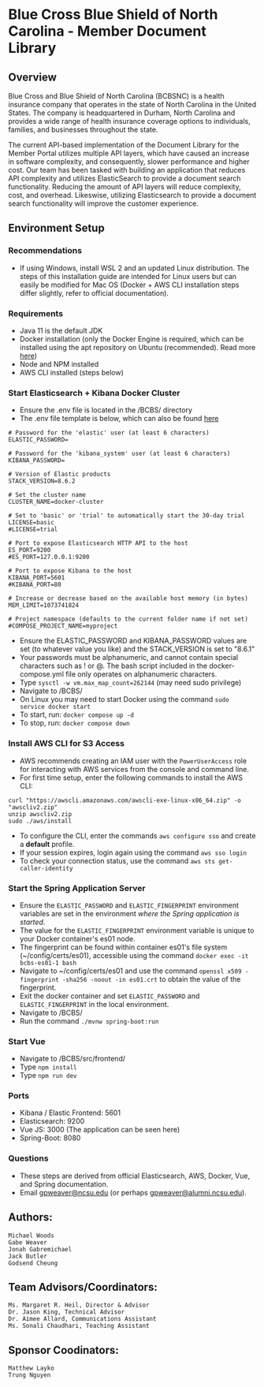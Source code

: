 # Blue Cross Blue Shield of North Carolina - Member Document Library

## Overview

Blue Cross and Blue Shield of North Carolina (BCBSNC) is a health insurance company that operates in the state of North Carolina in the United States. The company is headquartered in Durham, North Carolina and provides a wide range of health insurance coverage options to individuals, families, and businesses throughout the state.

The current API-based implementation of the Document Library for the Member Portal utilizes multiple API layers, which have caused an increase in software complexity, and consequently, slower performance and higher cost. Our team has been tasked with building an application that reduces API complexity and utilizes ElasticSearch to provide a document search functionality. Reducing the amount of API layers will reduce complexity, cost, and overhead. Likeswise, utilizing Elasticsearch to provide a document search functionality will improve the customer experience.

## Environment Setup
### Recommendations
- If using Windows, install WSL 2 and an updated Linux distribution. The steps of this installation guide are intended for Linux users but can easily be modified for Mac OS (Docker + AWS CLI installation steps differ slightly, refer to official documentation).

### Requirements
- Java 11 is the default JDK
- Docker installation (only the Docker Engine is required, which can be installed using the apt repository on Ubuntu (recommended). Read more [here](https://docs.docker.com/engine/install/ubuntu/#install-using-the-repository))
- Node and NPM installed
- AWS CLI installed (steps below)

### Start Elasticsearch + Kibana Docker Cluster
- Ensure the .env file is located in the /BCBS/ directory
- The .env file template is below, which can also be found [here](https://www.elastic.co/guide/en/elasticsearch/reference/current/docker.html#docker-env-file)
```
# Password for the 'elastic' user (at least 6 characters)
ELASTIC_PASSWORD=

# Password for the 'kibana_system' user (at least 6 characters)
KIBANA_PASSWORD=

# Version of Elastic products
STACK_VERSION=8.6.2

# Set the cluster name
CLUSTER_NAME=docker-cluster

# Set to 'basic' or 'trial' to automatically start the 30-day trial
LICENSE=basic
#LICENSE=trial

# Port to expose Elasticsearch HTTP API to the host
ES_PORT=9200
#ES_PORT=127.0.0.1:9200

# Port to expose Kibana to the host
KIBANA_PORT=5601
#KIBANA_PORT=80

# Increase or decrease based on the available host memory (in bytes)
MEM_LIMIT=1073741824

# Project namespace (defaults to the current folder name if not set)
#COMPOSE_PROJECT_NAME=myproject
```

- Ensure the ELASTIC_PASSWORD and KIBANA_PASSWORD values are set (to whatever value you like) and the STACK_VERSION is set to "8.6.1"
- Your passwords must be alphanumeric, and cannot contain special characters such as ! or @. The bash script included in the docker-compose.yml file only operates on alphanumeric characters.
- Type ```sysctl -w vm.max_map_count=262144``` (may need sudo privilege)
- Navigate to /BCBS/
- On Linux you may need to start Docker using the command ```sudo service docker start```
- To start, run: ```docker compose up -d```
- To stop, run: ```docker compose down```

### Install AWS CLI for S3 Access
- AWS recommends creating an IAM user with the ```PowerUserAccess``` role for interacting with AWS services from the console and command line.
- For first time setup, enter the following commands to install the AWS CLI:
```
curl "https://awscli.amazonaws.com/awscli-exe-linux-x86_64.zip" -o "awscliv2.zip"
unzip awscliv2.zip
sudo ./aws/install
```
- To configure the CLI, enter the commands ```aws configure sso``` and create a **default** profile. 
- If your session expires, login again using the command ```aws sso login```
- To check your connection status, use the command ```aws sts get-caller-identity```

### Start the Spring Application Server
- Ensure the ```ELASTIC_PASSWORD``` and ```ELASTIC_FINGERPRINT``` environment variables are set in the environment _where the Spring application is started_.
- The value for the ```ELASTIC_FINGERPRINT``` environment variable is unique to your Docker container's es01 node.
- The fingerprint can be found within container es01's file system (~/config/certs/es01), accessible using the command ```docker exec -it bcbs-es01-1 bash```
- Navigate to ~/config/certs/es01 and use the command ```openssl x509 -fingerprint -sha256 -noout -in es01.crt``` to obtain the value of the fingerprint.
- Exit the docker container and set ```ELASTIC_PASSWORD``` and ```ELASTIC_FINGERPRINT``` in the local environment.
- Navigate to /BCBS/
- Run the command ```./mvnw spring-boot:run```

### Start Vue
- Navigate to /BCBS/src/frontend/
- Type ```npm install```
- Type ```npm run dev```

### Ports
- Kibana / Elastic Frontend: 5601
- Elasticsearch: 9200
- Vue JS: 3000 (The application can be seen here)
- Spring-Boot: 8080

### Questions
- These steps are derived from official Elasticsearch, AWS, Docker, Vue, and Spring documentation. 
- Email gpweaver@ncsu.edu (or perhaps gpweaver@alumni.ncsu.edu).

## Authors:
    Michael Woods
    Gabe Weaver
    Jonah Gabremichael
    Jack Butler
    Godsend Cheung

## Team Advisors/Coordinators:
    Ms. Margaret R. Heil, Director & Advisor
    Dr. Jason King, Technical Advisor
    Dr. Aimee Allard, Communications Assistant
    Ms. Sonali Chaudhari, Teaching Assistant

## Sponsor Coodinators:
    Matthew Layko
    Trung Nguyen

